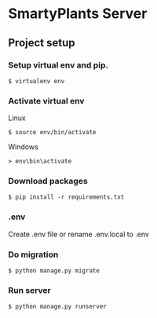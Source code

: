 # SmartyPlants Server

## Project setup
### Setup virtual env and pip.
```
$ virtualenv env
```
### Activate virtual env
Linux
```
$ source env/bin/activate
```
Windows
```
> env\bin\activate
```
### Download packages
```
$ pip install -r requirements.txt
```
### .env
Create .env file or rename .env.local to .env

### Do migration
```
$ python manage.py migrate
```
### Run server
```
$ python manage.py runserver
```
